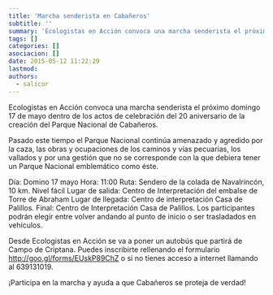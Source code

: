 ```yaml
---
title: 'Marcha senderista en Cabañeros'
subtitle: ''
summary: 'Ecologistas en Acción convoca una marcha senderista el próximo domingo 17 de mayo dentro de los actos de celebración del 20 aniversario de la creación del Parque Nacional de Cabañeros, para denunciar que el parque sigue amenazado por la presión humana y demandar más protección.'
tags: []
categories: []
asociacion: []
date: 2015-05-12 11:22:29
lastmod:
authors: 
  - salicor
---
```


Ecologistas en Acción convoca una marcha senderista el próximo domingo 17 de mayo dentro de los actos de celebración del 20 aniversario de la creación del Parque Nacional de Cabañeros.

Pasado este tiempo el Parque Nacional continúa amenazado y agredido por la caza, las obras y ocupaciones de los caminos y vías pecuarias, los vallados y por una gestión que no se corresponde con la que debiera tener un Parque Nacional emblemático como éste.

Día: Domino  17 mayo
Hora: 11:00
Ruta: Sendero de la colada de Navalrincón, 10 km. Nivel fácil
Lugar de salida: Centro de Interpretación del embalse de Torre de Abraham
Lugar de llegada: Centro de interpretación Casa de Palillos.
Final: Centro de Interpretación Casa de Palillos. 
Los participantes podrán elegir entre volver andando al punto de inicio o ser trasladados en vehículos.

Desde Ecologistas en Acción se va a poner un autobús que partirá de Campo de Criptana. Puedes inscribirte rellenando el formulario http://goo.gl/forms/EUskP89ChZ o si no tienes acceso a internet llamando al 639131019.

¡Participa en la marcha y ayuda a que Cabañeros se proteja de verdad!

